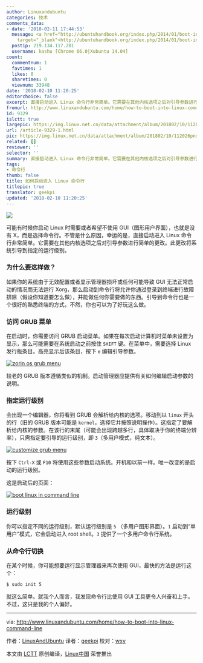 ```yaml
---
author: Linuxandubuntu
categories: 技术
comments_data:
- date: '2018-02-11 17:44:53'
  message: <a href="http://ubuntuhandbook.org/index.php/2014/01/boot-into-text-console-ubuntu-linux-14-04/"
    target="_blank">http://ubuntuhandbook.org/index.php/2014/01/boot-into-text-console-ubuntu-linux-14-04/</a>
  postip: 219.134.117.201
  username: kashu [Chrome 66.0|Xubuntu 14.04]
count:
  commentnum: 1
  favtimes: 1
  likes: 0
  sharetimes: 0
  viewnum: 33948
date: '2018-02-10 11:20:25'
editorchoice: false
excerpt: 直接启动进入 Linux 命令行非常简单。它需要在其他内核选项之后对引导参数进行简单的更改。
fromurl: http://www.linuxandubuntu.com/home/how-to-boot-into-linux-command-line
id: 9329
islctt: true
largepic: https://img.linux.net.cn/data/attachment/album/201802/10/112026pnx0castr7l1ksvk.jpg
url: /article-9329-1.html
pic: https://img.linux.net.cn/data/attachment/album/201802/10/112026pnx0castr7l1ksvk.jpg.thumb.jpg
related: []
reviewer: ''
selector: ''
summary: 直接启动进入 Linux 命令行非常简单。它需要在其他内核选项之后对引导参数进行简单的更改。
tags:
- 命令行
thumb: false
title: 如何启动进入 Linux 命令行
titlepic: true
translator: geekpi
updated: '2018-02-10 11:20:25'
---
```


![](/data/attachment/album/201802/10/112026pnx0castr7l1ksvk.jpg)


可能有时候你启动 Linux 时需要或者希望不使用 GUI（图形用户界面），也就是没有 X，而是选择命令行。不管是什么原因，幸运的是，直接启动进入 Linux 命令行非常简单。它需要在其他内核选项之后对引导参数进行简单的更改。此更改将系统引导到指定的运行级别。


### ​为什么要这样做？


如果你的系统由于无效配置或者显示管理器损坏或任何可能导致 GUI 无法正常启动的情况而无法运行 Xorg，那么启动到命令行将允许你通过登录到终端进行故障排除（假设你知道要怎么做），并能做任何你需要做的东西。引导到命令行也是一个很好的熟悉终端的方式，不然，你也可以为了好玩这么做。


### ​访问 GRUB 菜单


在启动时，你需要访问 GRUB 启动菜单。如果在每次启动计算机时菜单未设置为显示，那么可能需要在系统启动之前按住 `SHIFT` 键。在菜单中，需要选择 Linux 发行版条目。高亮显示后该条目，按下 `e` 编辑引导参数。


[![zorin os grub menu](/data/attachment/album/201802/10/112027xfj784l4n8tmalto.png)](http://www.linuxandubuntu.com/uploads/2/1/1/5/21152474/gnu-grub_orig.png)


较老的 GRUB 版本遵循类似的机制。启动管理器应提供有关如何编辑启动参数的说明。


### ​​指定运行级别


​会出现一个编辑器，你将看到 GRUB 会解析给内核的选项。移动到以 `linux` 开头的行（旧的 GRUB 版本可能是 `kernel`，选择它并按照说明操作）。这指定了要解析给内核的参数。在该行的末尾（可能会出现跨越多行，具体取决于你的终端分辨率），只需指定要引导的运行级别，即 `3`（多用户模式，纯文本）。


[![customize grub menu](/data/attachment/album/201802/10/112027d8emclm45bm7z47m.png)](http://www.linuxandubuntu.com/uploads/2/1/1/5/21152474/runlevel_orig.png)


按下 `Ctrl-X` 或 `F10` 将使用这些参数启动系统。开机和以前一样。唯一改变的是启动的运行级别。


这是启动后的页面：


[![boot linux in command line](/data/attachment/album/201802/10/112027s4kxpnpfkw4x54pj.png)](http://www.linuxandubuntu.com/uploads/2/1/1/5/21152474/runlevel_1_orig.png)


### 运行级别


你可以指定不同的运行级别，默认运行级别是 `5` （多用户图形界面）。`1` 启动到“单用户”模式，它会启动进入 root shell。`3` 提供了一个多用户命令行系统。


### 从命令行切换


在某个时候，你可能想要运行显示管理器来再次使用 GUI，最快的方法是运行这个：



```
$ sudo init 5

```

就这么简单。就我个人而言，我发现命令行比使用 GUI 工具更令人兴奋和上手。不过，这只是我的个人偏好。




---


via: <http://www.linuxandubuntu.com/home/how-to-boot-into-linux-command-line>


作者：[LinuxAndUbuntu](http://www.linuxandubuntu.com) 译者：[geekpi](https://github.com/geekpi) 校对：[wxy](https://github.com/wxy)


本文由 [LCTT](https://github.com/LCTT/TranslateProject) 原创编译，[Linux中国](https://linux.cn/) 荣誉推出